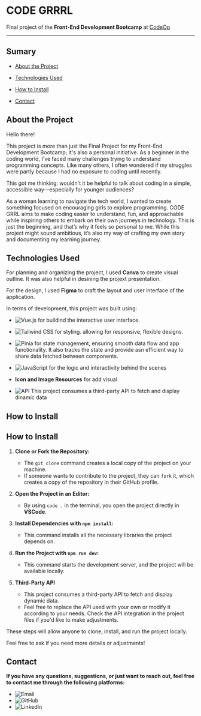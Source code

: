 # CODE GRRRL

Final project of the  **Front-End Development Bootcamp** at [CodeOp](https://codeop.tech/) 

---
## Sumary 

- [About the Project](#about-the-project)

- [Technologies Used](#technologies-used)

- [How to Install](#how-to-install)

- [Contact](#contact)

## About the Project

Hello there!

This project is more than just the Final Project for my Front-End Development Bootcamp; it's also a personal initiative. As a beginner in the coding world, I've faced many challenges trying to understand programming concepts. Like many others, I often wondered if my struggles were partly because I had no exposure to coding until recently.

This got me thinking: wouldn't it be helpful to talk about coding in a simple, accessible way—especially for younger audiences?

As a woman learning to navigate the tech world, I wanted to create something focused on encouraging girls to explore programming. CODE GRRL aims to make coding easier to understand, fun, and approachable while inspiring others to embark on their own journeys in technology.
This is just the beginning, and that’s why it feels so personal to me. While this project might sound ambitious, it’s also my way of crafting my own story and documenting my learning journey.

## Technologies Used

For planning and organizing the project, I used **Canva** to create visual outline. It was also helpful in desining the projext presentation.

For the design, I used **Figma** to craft the layout and user interface of the application.

In terms of development, this project was built using:

- ![Vue.js](https://img.shields.io/badge/Vue.js-%2335495e?style=flat&logo=vue.js&logoColor=white)
 for buildind the interactive user interface.

- ![Tailwind CSS](https://img.shields.io/badge/Tailwind%20CSS-%2338B2AC?style=flat&logo=tailwind-css&logoColor=white)
 for styling. allowing for responsive, flexible designs.

- ![Pinia](https://img.shields.io/badge/Pinia-%2338A1F9?style=flat&logo=vue.js&logoColor=white)
 for state management, ensuring smooth data flow and app functionality. It also tracks the state and provide asn efficient way to share data fetched between components.

- ![JavaScript](https://img.shields.io/badge/JavaScript-%23F7DF1E?style=flat&logo=javascript&logoColor=black)
 for the logic and interactivity behind the scenes

- **Icon and Image Resources** for add visual 

- ![API](https://img.shields.io/badge/API-Enabled-brightgreen) This project consumes a third-party API to fetch and display dinamic data



## How to Install


## How to Install

1. **Clone or Fork the Repository:**  
   - The `git clone` command creates a local copy of the project on your machine.  
   - If someone wants to contribute to the project, they can `fork` it, which creates a copy of the repository in their GitHub profile.

2. **Open the Project in an Editor:**  
   - By using `code .` in the terminal, you open the project directly in **VSCode**.

3. **Install Dependencies with `npm install`:**  
   - This command installs all the necessary libraries the project depends on.

4. **Run the Project with `npm run dev`:**  
   - This command starts the development server, and the project will be available locally.

5. **Third-Party API**  
   - This project consumes a third-party API to fetch and display dynamic data.  
   - Feel free to replace the API used with your own or modify it according to your needs. Check the API integration in the project files if you'd like to make adjustments.

These steps will allow anyone to clone, install, and run the project locally.

Feel free to ask if you need more details or adjustments!

## Contact

**If you have any questions, suggestions, or just want to reach out, feel free to contact me through the following platforms:**

- ![Email](https://img.shields.io/badge/Email-izzadora@outlook.com-brightgreen)
- ![GitHub](https://img.shields.io/badge/GitHub-IsadoraMatias-%23121011)
- ![LinkedIn](https://img.shields.io/badge/LinkedIn-https://www.linkedin.com/in/isadoramatias/-%230077B5)
